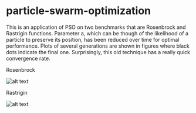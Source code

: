 # particle-swarm-optimization

This is an application of PSO on two benchmarks that are Rosenbrock and Rastrigin functions. Parameter a, which can be though of the likelihood of a particle to preserve its position, has been reduced over time for optimal performance. Plots of several generations are shown in figures where black dots indicate the final one. Surprisingly, this old technique has a really quick convergence rate.

Rosenbrock

![alt text](https://i.ibb.co/YN77txC/rosenbrock.jpg)

Rastrigin

![alt text](https://i.ibb.co/VHDg396/rastrigin.jpg)

